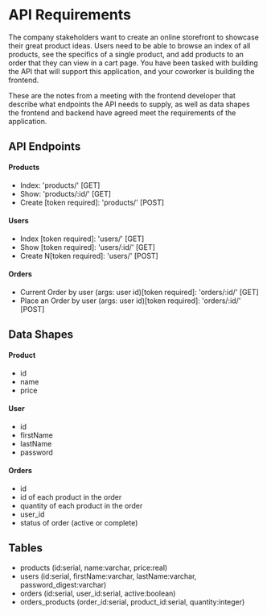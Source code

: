 # API Requirements

The company stakeholders want to create an online storefront to showcase their great product ideas. Users need to be able to browse an index of all products, see the specifics of a single product, and add products to an order that they can view in a cart page. You have been tasked with building the API that will support this application, and your coworker is building the frontend.

These are the notes from a meeting with the frontend developer that describe what endpoints the API needs to supply, as well as data shapes the frontend and backend have agreed meet the requirements of the application.

## API Endpoints

#### Products

- Index: 'products/' [GET]
- Show: 'products/:id/' [GET]
- Create [token required]: 'products/' [POST]

#### Users

- Index [token required]: 'users/' [GET]
- Show [token required]: 'users/:id/' [GET]
- Create N[token required]: 'users/' [POST]

#### Orders

- Current Order by user (args: user id)[token required]: 'orders/:id/' [GET]
- Place an Order by user (args: user id)[token required]: 'orders/:id/' [POST]

## Data Shapes

#### Product

- id
- name
- price

#### User

- id
- firstName
- lastName
- password

#### Orders

- id
- id of each product in the order
- quantity of each product in the order
- user_id
- status of order (active or complete)

## Tables

* products (id:serial, name:varchar, price:real)
* users (id:serial, firstName:varchar, lastName:varchar, password_digest:varchar)
* orders (id:serial, user_id:serial, active:boolean)
* orders_products (order_id:serial, product_id:serial, quantity:integer)
